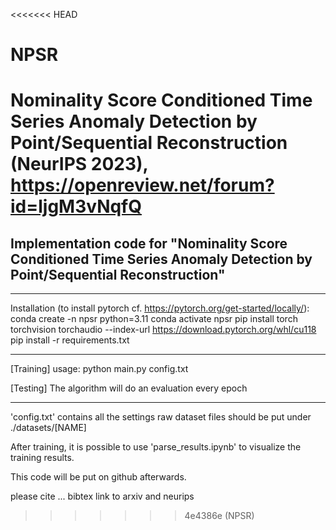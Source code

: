 <<<<<<< HEAD
# NPSR
Nominality Score Conditioned Time Series Anomaly Detection by Point/Sequential Reconstruction (NeurIPS 2023), https://openreview.net/forum?id=ljgM3vNqfQ
=======
## Implementation code for "Nominality Score Conditioned Time Series Anomaly Detection by Point/Sequential Reconstruction"

------------------------------------------------------------------------
Installation (to install pytorch cf. https://pytorch.org/get-started/locally/):
conda create -n npsr python=3.11
conda activate npsr
pip install torch torchvision torchaudio --index-url https://download.pytorch.org/whl/cu118
pip install -r requirements.txt

------------------------------------------------------------------------
[Training]
usage: python main.py config.txt

[Testing]
The algorithm will do an evaluation every epoch

------------------------------------------------------------------------
'config.txt' contains all the settings 
raw dataset files should be put under ./datasets/[NAME]

After training, it is possible to use 'parse_results.ipynb' to visualize the training results.

This code will be put on github afterwards.

please cite ... bibtex
link to arxiv and neurips
>>>>>>> 4e4386e (NPSR)
